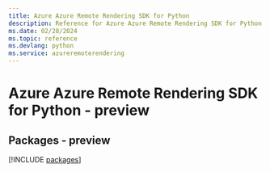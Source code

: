 ```yaml
---
title: Azure Azure Remote Rendering SDK for Python
description: Reference for Azure Azure Remote Rendering SDK for Python
ms.date: 02/28/2024
ms.topic: reference
ms.devlang: python
ms.service: azureremoterendering
---
```

# Azure Azure Remote Rendering SDK for Python - preview
## Packages - preview
[!INCLUDE [packages](azure-remote-rendering-index.md)]